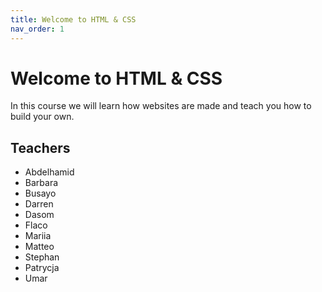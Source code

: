 ```yaml
---
title: Welcome to HTML & CSS
nav_order: 1
---
```


# Welcome to HTML & CSS

In this course we will learn how websites are made and teach you how to build your own.

## Teachers

* Abdelhamid
* Barbara
* Busayo
* Darren
* Dasom
* Flaco
* Mariia
* Matteo
* Stephan
* Patrycja
* Umar
